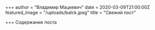 +++
author = "Владимир Мацкевич"
date = 2020-03-09T21:00:00Z
featured_image = "/uploads/balck.jpeg"
title = "Свежий пост"

+++
Содержание поста 

